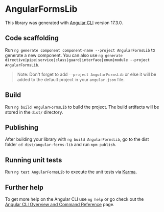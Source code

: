 # AngularFormsLib

This library was generated with [Angular CLI](https://github.com/angular/angular-cli) version 17.3.0.

## Code scaffolding

Run `ng generate component component-name --project AngularFormsLib` to generate a new component. You can also use `ng generate directive|pipe|service|class|guard|interface|enum|module --project AngularFormsLib`.
> Note: Don't forget to add `--project AngularFormsLib` or else it will be added to the default project in your `angular.json` file. 

## Build

Run `ng build AngularFormsLib` to build the project. The build artifacts will be stored in the `dist/` directory.

## Publishing

After building your library with `ng build AngularFormsLib`, go to the dist folder `cd dist/angular-forms-lib` and run `npm publish`.

## Running unit tests

Run `ng test AngularFormsLib` to execute the unit tests via [Karma](https://karma-runner.github.io).

## Further help

To get more help on the Angular CLI use `ng help` or go check out the [Angular CLI Overview and Command Reference](https://angular.io/cli) page.
